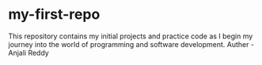 # my-first-repo
This repository contains my initial projects and practice code as I begin my journey into the world of programming and software development.
Auther - Anjali Reddy
